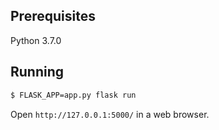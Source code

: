 ## Prerequisites

Python 3.7.0

## Running

```bash
$ FLASK_APP=app.py flask run
```

Open `http://127.0.0.1:5000/` in a web browser.